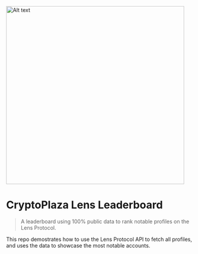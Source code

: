 <img title="a title" alt="Alt text" width="480" src="http://cryptoplaza.es/wp-content/uploads/2021/05/logo.png">

# CryptoPlaza Lens Leaderboard

> A leaderboard using 100% public data to rank notable profiles on the Lens Protocol.

This repo demostrates how to use the Lens Protocol API to fetch all profiles, and uses the data to showcase the most notable accounts.

